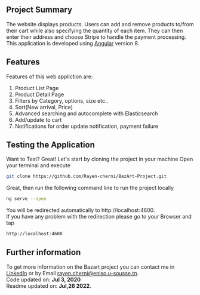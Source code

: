 ## Project Summary
The website displays products. Users can add and remove products to/from their cart while also specifying the quantity of each item. They can then enter their address and choose Stripe to handle the payment processing.<br/>
This application is developed using [Angular](https://angular.io/) version 8.

## Features
Features of this web appliction are:
1. Product List Page
2. Product Detail Page
3. Filters by Category, options, size etc..
4. Sort(New arrival, Price)
5. Advanced searching and autocomplete with Elasticsearch
6. Add/update to cart
7. Notifications for order update notification, payment failure

## Testing the Application
Want to Test? Great!
Let's start by cloning the project in your machine
Open your terminal and execute
```sh
git clone https://github.com/Rayen-cherni/BazArt-Project.git
```
Great, then run the following command line to run the project locally 
```sh
ng serve --open
```
You will be redirected automatically to http://localhost:4600. <br/>
If you have any problem with the redirection please go to your Browser and tap
```sh
http://localhost:4600
```

## Further information
To get more information on the Bazart project you can contact me in [LinkedIn](https://www.linkedin.com/in/rayen-cherni-181b97198/) or by Email rayen.cherni@eniso.u-sousse.tn.<br/>
Code updated on: **Jul 3, 2020** <br/>
Readme updated on: **Jul,26 2022**. 
